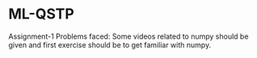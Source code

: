 # ML-QSTP
Assignment-1
Problems faced: Some videos related to numpy should be given and first exercise should be to get familiar with numpy.

